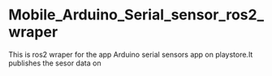 # Mobile_Arduino_Serial_sensor_ros2_wraper
This is ros2 wraper for the app Arduino serial sensors app on playstore.It publishes the sesor data on 
